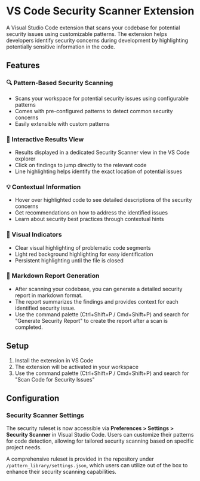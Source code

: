 # VS Code Security Scanner Extension

A Visual Studio Code extension that scans your codebase for potential security issues using customizable patterns. The extension helps developers identify security concerns during development by highlighting potentially sensitive information in the code.

## Features

### 🔍 Pattern-Based Security Scanning
- Scans your workspace for potential security issues using configurable patterns
- Comes with pre-configured patterns to detect common security concerns
- Easily extensible with custom patterns

### 🎯 Interactive Results View
- Results displayed in a dedicated Security Scanner view in the VS Code explorer
- Click on findings to jump directly to the relevant code
- Line highlighting helps identify the exact location of potential issues

### 💡 Contextual Information
- Hover over highlighted code to see detailed descriptions of the security concerns
- Get recommendations on how to address the identified issues
- Learn about security best practices through contextual hints

### 🚨 Visual Indicators
- Clear visual highlighting of problematic code segments
- Light red background highlighting for easy identification
- Persistent highlighting until the file is closed

### 📄 Markdown Report Generation
- After scanning your codebase, you can generate a detailed security report in markdown format.
- The report summarizes the findings and provides context for each identified security issue.
- Use the command palette (Ctrl+Shift+P / Cmd+Shift+P) and search for "Generate Security Report" to create the report after a scan is completed.

## Setup

1. Install the extension in VS Code
2. The extension will be activated in your workspace
3. Use the command palette (Ctrl+Shift+P / Cmd+Shift+P) and search for "Scan Code for Security Issues"

## Configuration

### Security Scanner Settings
The security ruleset is now accessible via **Preferences > Settings > Security Scanner** in Visual Studio Code. Users can customize their patterns for code detection, allowing for tailored security scanning based on specific project needs. 

A comprehensive ruleset is provided in the repository under `/pattern_library/settings.json`, which users can utilize out of the box to enhance their security scanning capabilities. 